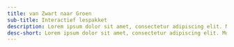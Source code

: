 ```yaml
---
title: van Zwart naar Groen
sub-title: Interactief lespakket
description: Lorem ipsum dolor sit amet, consectetur adipiscing elit. Morbi iaculis nisl quis commodo facilisis. Morbi scelerisque gravida libero, at dapibus nisi mollis sed. Etiam mollis semper mauris vel congue. Donec posuere nulla eget nisl lacinia lacinia. Sed tincidunt pellentesque nulla, venenatis rhoncus lacus tempor nec. Cras tempor enim libero, a aliquam quam sollicitudin ac. Sed vulputate, ex eget posuere venenatis, eros arcu bibendum nulla, vulputate elementum sem orci eu ex. Proin euismod a ligula in accumsan. Maecenas porttitor augue eu dui lobortis, quis interdum ligula accumsan. Cras fermentum at ante a molestie. Aliquam malesuada non urna nec tempor. Cras bibendum feugiat porttitor. Mauris non quam id est vulputate egestas eu a nisi. Praesent tortor tellus, malesuada vel molestie nec, dignissim eu felis. Sed vestibulum arcu eget felis aliquet vestibulum. Nam porta diam blandit mauris malesuada, in hendrerit ex sollicitudin.
desc-short: Lorem ipsum dolor sit amet, consectetur adipiscing elit. Morbi iaculis nisl quis commodo facilisis.
---
```

